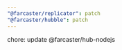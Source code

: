 ```yaml
---
"@farcaster/replicator": patch
"@farcaster/hubble": patch
---
```


chore: update @farcaster/hub-nodejs
